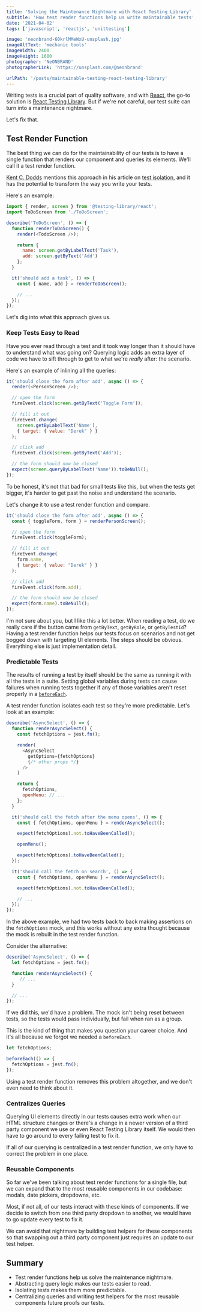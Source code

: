 ```yaml
---
title: 'Solving the Maintenance Nightmare with React Testing Library'
subtitle: 'How test render functions help us write maintainable tests'
date: '2021-04-02'
tags: ['javascript', 'reactjs', 'unittesting']

image: 'neonbrand-60krlMMeWxU-unsplash.jpg'
imageAltText: 'mechanic tools'
imageWidth: 2400
imageHeight: 1600
photographer: 'NeONBRAND'
photographerLink: 'https://unsplash.com/@neonbrand'

urlPath: '/posts/maintainable-testing-react-testing-library'
---
```


Writing tests is a crucial part of quality software, and with [React](http://reactjs.org/), the go-to solution is [React Testing Library](https://testing-library.com/docs/react-testing-library/intro/). But if we're not careful, our test suite can turn into a maintenance nightmare.

Let's fix that.

## Test Render Function

The best thing we can do for the maintainability of our tests is to have a single function that renders our component and queries its elements. We'll call it a test render function.

[Kent C. Dodds](https://twitter.com/kentcdodds) mentions this approach in his article on [test isolation](https://kentcdodds.com/blog/test-isolation-with-react#even-better), and it has the potential to transform the way you write your tests.

Here's an example:

```javascript
import { render, screen } from '@testing-library/react';
import ToDoScreen from './ToDoScreen';

describe('ToDoScreen', () => {
  function renderToDoScreen() {
    render(<TodoScreen />);

    return {
      name: screen.getByLabelText('Task'),
      add: screen.getByText('Add')
    };
  }

  it('should add a task', () => {
    const { name, add } = renderToDoScreen();

    // ...
  });
});
```

Let's dig into what this approach gives us.

### Keep Tests Easy to Read

Have you ever read through a test and it took way longer than it should have to understand what was going on? Querying logic adds an extra layer of code we have to sift through to get to what we're _really_ after: the scenario.

Here's an example of inlining all the queries:

```javascript
it('should close the form after add', async () => {
  render(<PersonScreen />);

  // open the form
  fireEvent.click(screen.getByText('Toggle Form'));

  // fill it out
  fireEvent.change(
    screen.getByLabelText('Name'),
    { target: { value: "Derek" } }
  );

  // click add
  fireEvent.click(screen.getByText('Add'));

  // the form should now be closed
  expect(screen.queryByLabelText('Name')).toBeNull();
});
```

To be honest, it's not that bad for small tests like this, but when the tests get bigger, it's harder to get past the noise and understand the scenario.

Let's change it to use a test render function and compare.

```javascript
it('should close the form after add', async () => {
  const { toggleForm, form } = renderPersonScreen();

  // open the form
  fireEvent.click(toggleForm);

  // fill it out
  fireEvent.change(
    form.name,
    { target: { value: "Derek" } }
  );

  // click add
  fireEvent.click(form.add);

  // the form should now be closed
  expect(form.name).toBeNull();
});
```

I'm not sure about you, but I like this a lot better. When reading a test, do we really care if the button came from `getByText`, `getByRole`, or `getByTestId`? Having a test render function helps our tests focus on scenarios and not get bogged down with targeting UI elements. The steps should be obvious. Everything else is just implementation detail.

### Predictable Tests

The results of running a test by itself should be the same as running it with all the tests in a suite. Setting global variables during tests can cause failures when running tests together if any of those variables aren't reset properly in a [`beforeEach`](https://jestjs.io/docs/api#beforeeachfn-timeout).

A test render function isolates each test so they're more predictable. Let's look at an example:

```javascript
describe('AsyncSelect', () => {
  function renderAsyncSelect() {
    const fetchOptions = jest.fn();

    render(
      <AsyncSelect
        getOptions={fetchOptions}
        {/* other props */}
      />
    )

    return {
      fetchOptions,
      openMenu: // ...
    };
  }

  it('should call the fetch after the menu opens', () => {
    const { fetchOptions, openMenu } = renderAsyncSelect();

    expect(fetchOptions).not.toHaveBeenCalled();

    openMenu();

    expect(fetchOptions).toHaveBeenCalled();
  });

  it('should call the fetch on search', () => {
    const { fetchOptions, openMenu } = renderAsyncSelect();

    expect(fetchOptions).not.toHaveBeenCalled();

    // ...
  });
});
```

In the above example, we had two tests back to back making assertions on the `fetchOptions` mock, and this works without any extra thought because the mock is rebuilt in the test render function.

Consider the alternative:

```javascript
describe('AsyncSelect', () => {
  let fetchOptions = jest.fn();

  function renderAsyncSelect() {
     // ...
  }

  // ...
});
```

If we did this, we'd have a problem. The mock isn't being reset between tests, so the tests would pass individually, but fail when ran as a group. 

This is the kind of thing that makes you question your career choice. And it's all because we forgot we needed a `beforeEach`.

```javascript
let fetchOptions;

beforeEach(() => {
  fetchOptions = jest.fn();
});
```

Using a test render function removes this problem altogether, and we don't even need to think about it.

### Centralizes Queries

Querying UI elements directly in our tests causes extra work when our HTML structure changes or there's a change in a newer version of a third party component we use or even React Testing Library itself. We would then have to go around to every failing test to fix it.

If all of our querying is centralized in a test render function, we only have to correct the problem in one place.

### Reusable Components

So far we've been talking about test render functions for a single file, but we can expand that to the most reusable components in our codebase: modals, date pickers, dropdowns, etc.

Most, if not all, of our tests interact with these kinds of components. If we decide to switch from one third party dropdown to another, we would have to go update every test to fix it.

We can avoid that nightmare by building test helpers for these components so that swapping out a third party component just requires an update to our test helper.

## Summary

- Test render functions help us solve the maintenance nightmare.
- Abstracting query logic makes our tests easier to read.
- Isolating tests makes them more predictable.
- Centralizing queries and writing test helpers for the most reusable components future proofs our tests.